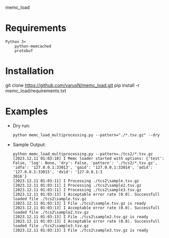 memc_load

# Requirements

    Python 3+
        python-memcached
        protobuf
        
# Installation

git clone https://github.com/varusN/memc_load.git
pip install -r memc_load/requirements.txt

# Examples

* Dry run:

      python memc_load_multiprocessing.py --pattern="./*.tsv.gz" --dry

* Sample Output:
  
      python memc_load_multiprocessing.py --pattern=./tcs2/*.tsv.gz     
      [2023.12.11 01:03:10] I Memc loader started with options: {'test': False, 'log': None, 'dry': False, 'pattern': './tcs2/*.tsv.gz', 'idfa': '127.0.0.1:33013', 'gaid': '127.0.0.1:33014', 'adid': '127.0.0.1:33015', 'dvid': '127.0.0.1:3
      3016'}
      [2023.12.11 01:03:11] I Processing ./tcs2\sample.tsv.gz
      [2023.12.11 01:03:11] I Processing ./tcs2\sample2.tsv.gz
      [2023.12.11 01:03:11] I Processing ./tcs2\sample3.tsv.gz
      [2023.12.11 01:03:13] I Acceptable error rate (0.0). Successfull loaded file ./tcs2\sample.tsv.gz
      [2023.12.11 01:03:13] I File ./tcs2\sample.tsv.gz is ready
      [2023.12.11 01:03:13] I Acceptable error rate (0.0). Successfull loaded file ./tcs2\sample2.tsv.gz
      [2023.12.11 01:03:13] I File ./tcs2\sample2.tsv.gz is ready
      [2023.12.11 01:03:13] I Acceptable error rate (0.0). Successfull loaded file ./tcs2\sample3.tsv.gz
      [2023.12.11 01:03:13] I File ./tcs2\sample3.tsv.gz is ready

